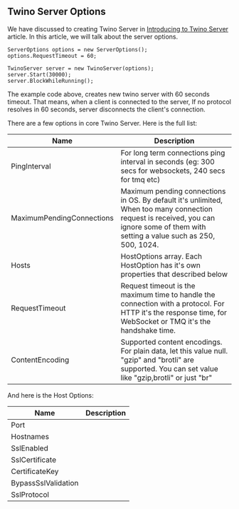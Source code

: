 ## Twino Server Options

We have discussed to creating Twino Server in [Introducing to Twino Server](https://github.com/mhelvacikoylu/twino/blob/v2/docs/general/Introduce.MD) article.
In this article, we will talk about the server options.

    ServerOptions options = new ServerOptions();
    options.RequestTimeout = 60;

    TwinoServer server = new TwinoServer(options);
    server.Start(30000);
    server.BlockWhileRunning();
    
The example code above, creates new twino server with 60 seconds timeout.
That means, when a client is connected to the server,
If no protocol resolves in 60 seconds, server disconnects the client's connection.

There are a few options in core Twino Server. Here is the full list:

<table>
  <thead>
    <tr>
      <th>Name</th>
      <th>Description</th>
    </tr>
  </thead>
  <tbody>
    <tr>
      <td>PingInterval</td>
      <td>For long term connections ping interval in seconds (eg: 300 secs for websockets, 240 secs for tmq etc)</td>
    </tr>
    <tr>
      <td>MaximumPendingConnections</td>
      <td>Maximum pending connections in OS. By default it's unlimited, When too many connection request is received, you can ignore some of them with setting a value such as 250, 500, 1024.</td>
    </tr>
    <tr>
      <td>Hosts</td>
      <td>HostOptions array. Each HostOption has it's own properties that described below</td>
    </tr>
    <tr>
      <td>RequestTimeout</td>
      <td>Request timeout is the maximum time to handle the connection with a protocol. For HTTP it's the response time, for WebSocket or TMQ it's the handshake time.</td>
    </tr>
    <tr>
      <td>ContentEncoding</td>
      <td>Supported content encodings. For plain data, let this value null. "gzip" and "brotli" are supported. You can set value like "gzip,brotli" or just "br"</td>
    </tr>
  </tbody>
</table>

And here is the Host Options:

<table>
  <thead>
    <tr>
      <th>Name</th>
      <th>Description</th>
    </tr>
  </thead>
  <tbody>
    <tr>
      <td>Port</td>
      <td></td>
    </tr>
    <tr>
      <td>Hostnames</td>
      <td></td>
    </tr>
    <tr>
      <td>SslEnabled</td>
      <td></td>
    </tr>
    <tr>
      <td>SslCertificate</td>
      <td></td>
    </tr>
    <tr>
      <td>CertificateKey</td>
      <td></td>
    </tr>
    <tr>
      <td>BypassSslValidation</td>
      <td></td>
    </tr>
    <tr>
      <td>SslProtocol</td>
      <td></td>
    </tr>
  </tbody>
</table>
